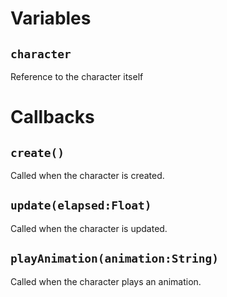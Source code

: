 # Variables
## `character`
Reference to the character itself

# Callbacks
## `create()`
Called when the character is created.

## `update(elapsed:Float)`
Called when the character is updated.

## `playAnimation(animation:String)`
Called when the character plays an animation.